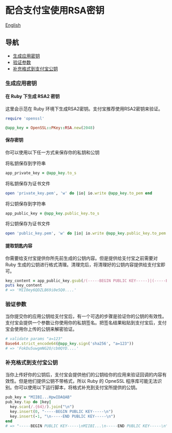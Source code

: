 # 配合支付宝使用RSA密钥

[English](rsa_key_en.md)

## 导航
* [生成应用密钥](#生成应用密钥)
* [验证参数](#验证参数)
* [补充格式到支付宝公钥](#补充格式到支付宝公钥)

### 生成应用密钥
#### 在 Ruby 下生成 RSA2 密钥
这里会示范在 Ruby 环境下生成RSA2密钥。支付宝推荐使用RSA2密钥来验证。
```ruby
require 'openssl'

@app_key = OpenSSL::PKey::RSA.new(2048)
```
#### 保存密钥
你可以使用以下任一方式来保存你的私钥和公钥

将私钥保存到字符串
```ruby
app_private_key = @app_key.to_s
```

将私钥保存为证书文件
```ruby
open 'private_key.pem', 'w' do |io| io.write @app_key.to_pem end
```

将公钥保存到字符串
```ruby
app_public_key = @app_key.public_key.to_s
```
将公钥保存为证书文件
```ruby
open 'public_key.pem', 'w' do |io| io.write @app_key.public_key.to_pem end
```

#### 提取钥匙内容
你需要给支付宝提供你所先前生成的公钥内容。但是提供给支付宝之前需要对 Ruby 生成的公钥进行格式清理。清理完后，将清理好的公钥内容提供给支付宝即可。
```ruby
key_content = app_public_key.gsub(/(-----BEGIN PUBLIC KEY-----)|(-----END PUBLIC KEY-----)|(\n)/, "")
puts key_content
# => 'MII0ey6QDZLB69i0e5Q0....'
```

### 验证参数
当你提交你的应用公钥给支付宝后，有一个可选的步骤是验证你的公钥的有效性。支付宝会提供一个参数让你使用你的私钥签名。把签名结果粘贴到支付宝后，支付宝会使用你上传的公钥来解密验证。
```ruby
# validate params "a=123"
Base64.strict_encode64(@app_key.sign('sha256', "a=123"))
# => 'FokDu5uwgmNG2O/cb0QYD....'
```

### 补充格式到支付宝公钥
当你上传好你的公钥后，支付宝会提供他们的公钥给你的应用来验证回调的内容有效性。但是他们提供公钥不带格式，所以 Ruby 的 OpneSSL 程序库可能无法识别。你可以使用以下运行脚本，将格式补充到支付宝所提供的公钥。

```ruby
pub_key = "MIIBI...HpwIDAQAB"
pub_key.tap do |key|
  key.scan(/.{64}/).join("\n")
  key.insert(0, "-----BEGIN PUBLIC KEY-----\n")
  key.insert(-1, "\n-----END PUBLIC KEY-----\n")
end
# => "-----BEGIN PUBLIC KEY-----\nMIIBI...\n-----END PUBLIC KEY-----\n"
```

